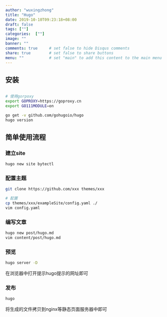 ```yaml
---
author: "wuxingzhong"
title: "Hugo"
date: 2019-10-10T09:23:18+08:00
draft: false
tags: [""]
categories:  [""]
image: ""
banner: ""
comments: true     # set false to hide Disqus comments
share: true        # set false to share buttons
menu: ""           # set "main" to add this content to the main menu
---
```


## 安装

```bash

# 使用gorpoxy
export GOPROXY=https://goproxy.cn
export GO111MODULE=on

go get -v github.com/gohugoio/hugo
hugo version

```

## 简单使用流程

### 建立site

```bash
hugo new site bytectl
```

### 配置主题

```bash
git clone https://github.com/xxx themes/xxx

# 配置
cp themes/xxx/exampleSite/config.yaml ./
vim config.yaml
```

### 编写文章

```bash
hugo new post/hugo.md
vim content/post/hugo.md

```

### 预览

```bash
hugo server -D
```

在浏览器中打开提示hugo提示的网址即可

### 发布

```bash
hugo
```

将生成的文件拷贝到nginx等静态页面服务器中即可
